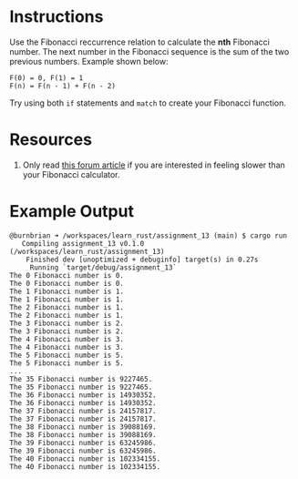 # Instructions
Use the Fibonacci reccurrence relation to calculate the **nth** Fibonacci number. The next number in the Fibonacci sequence is the sum of the two previous numbers. Example shown below:

```text
F(0) = 0, F(1) = 1
F(n) = F(n - 1) + F(n - 2)
```

Try using both `if` statements and `match` to create your Fibonacci function.

# Resources
1. Only read [this forum article](https://users.rust-lang.org/t/optimizing-fast-fibonacci-computation/56933/19) if you are interested in feeling slower than your Fibonacci calculator.

# Example Output
```terminal_session
@burnbrian ➜ /workspaces/learn_rust/assignment_13 (main) $ cargo run
   Compiling assignment_13 v0.1.0 (/workspaces/learn_rust/assignment_13)
    Finished dev [unoptimized + debuginfo] target(s) in 0.27s
     Running `target/debug/assignment_13`
The 0 Fibonacci number is 0.
The 0 Fibonacci number is 0.
The 1 Fibonacci number is 1.
The 1 Fibonacci number is 1.
The 2 Fibonacci number is 1.
The 2 Fibonacci number is 1.
The 3 Fibonacci number is 2.
The 3 Fibonacci number is 2.
The 4 Fibonacci number is 3.
The 4 Fibonacci number is 3.
The 5 Fibonacci number is 5.
The 5 Fibonacci number is 5.
...
The 35 Fibonacci number is 9227465.
The 35 Fibonacci number is 9227465.
The 36 Fibonacci number is 14930352.
The 36 Fibonacci number is 14930352.
The 37 Fibonacci number is 24157817.
The 37 Fibonacci number is 24157817.
The 38 Fibonacci number is 39088169.
The 38 Fibonacci number is 39088169.
The 39 Fibonacci number is 63245986.
The 39 Fibonacci number is 63245986.
The 40 Fibonacci number is 102334155.
The 40 Fibonacci number is 102334155.
```